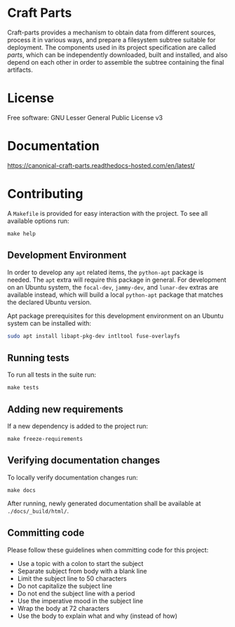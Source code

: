 # Craft Parts

Craft-parts provides a mechanism to obtain data from different sources,
process it in various ways, and prepare a filesystem subtree suitable for
deployment. The components used in its project specification are called
*parts*, which can be independently downloaded, built and installed, and
also depend on each other in order to assemble the subtree containing the
final artifacts.


# License

Free software: GNU Lesser General Public License v3


# Documentation

https://canonical-craft-parts.readthedocs-hosted.com/en/latest/

# Contributing

A `Makefile` is provided for easy interaction with the project. To see
all available options run:

```
make help
```

## Development Environment

In order to develop any `apt` related items, the `python-apt` package is needed.
The `apt` extra will require this package in general. For development on an
Ubuntu system, the `focal-dev`, `jammy-dev`, and `lunar-dev` extras are available
instead, which will build a local `python-apt` package that matches the
declared Ubuntu version.

Apt package prerequisites for this development environment on an Ubuntu system can be installed with:

```bash
sudo apt install libapt-pkg-dev intltool fuse-overlayfs
```

## Running tests

To run all tests in the suite run:

```
make tests
```

## Adding new requirements

If a new dependency is added to the project run:

```
make freeze-requirements
```

## Verifying documentation changes

To locally verify documentation changes run:

```
make docs
```

After running, newly generated documentation shall be available at
`./docs/_build/html/`.


## Committing code

Please follow these guidelines when committing code for this project:

- Use a topic with a colon to start the subject
- Separate subject from body with a blank line
- Limit the subject line to 50 characters
- Do not capitalize the subject line
- Do not end the subject line with a period
- Use the imperative mood in the subject line
- Wrap the body at 72 characters
- Use the body to explain what and why (instead of how)
